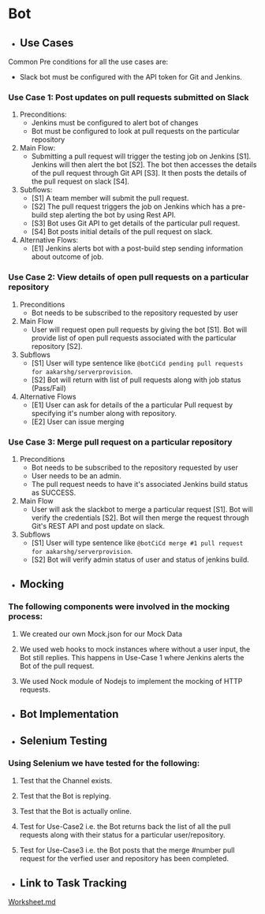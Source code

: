 # Bot

* ## Use Cases
Common Pre conditions for all the use cases are:
  * Slack bot must be configured with the API token for Git and Jenkins.
  
### Use Case 1: Post updates on pull requests submitted on Slack
1. Preconditions:
   * Jenkins must be configured to alert bot of changes
   * Bot must be configured to look at pull requests on the particular repository
2. Main Flow:
   * Submitting a pull request will trigger the testing job on Jenkins [S1]. Jenkins will then alert the bot [S2]. The bot then accesses the details of the pull request through Git API [S3]. It then posts the details of the pull request on slack [S4].
3. Subflows:
    * [S1] A team member will submit the pull request.
    * [S2] The pull request triggers the job on Jenkins which has a pre-build step alerting the bot by using Rest API.
    * [S3] Bot uses Git API to get details of the particular pull request.
    * [S4] Bot posts initial details of the pull request on slack.
4. Alternative Flows:
    * [E1] Jenkins alerts bot with a post-build step sending information about outcome of job.
    
### Use Case 2: View details of open pull requests on a particular repository

1. Preconditions
   * Bot needs to be subscribed to the repository requested by user
2. Main Flow
   * User will request open pull requests by giving the bot  [S1]. Bot will provide list of open pull requests associated with the particular repository [S2].
3. Subflows
   * [S1] User will type sentence like `@botCiCd pending pull requests for aakarshg/serverprovision`.
   * [S2] Bot will return with list of pull requests along with job status (Pass/Fail)
4. Alternative Flows
   * [E1] User can ask for details of the a particular Pull request by specifying it's number along with repository. 
   * [E2] User can issue merging 
    
### Use Case 3: Merge pull request on a particular repository

1. Preconditions
   * Bot needs to be subscribed to the repository requested by user
   * User needs to be an admin. 
   * The pull request needs to have it's associated Jenkins build status as SUCCESS. 
2. Main Flow
   * User will ask the slackbot to merge a particular request [S1]. Bot will verify the credentials [S2]. Bot will then merge the request through Git's REST API and post update on slack.
3. Subflows
   * [S1] User will type sentence like `@botCiCd merge #1 pull request for aakarshg/serverprovision`.
   * [S2] Bot will verify admin status of user and status of jenkins build.

* ## Mocking

### The following components were involved in the mocking process:

1. We created our own Mock.json for our Mock Data

2. We used web hooks to mock instances where without a user input, the Bot still replies. This happens in Use-Case 1 where Jenkins alerts the Bot of the pull request.

3. We used Nock module of Nodejs to implement the mocking of HTTP requests.

* ## Bot Implementation



* ## Selenium Testing

### Using Selenium we have tested for the following:

1. Test that the Channel exists.

2. Test that the Bot is replying.

3. Test that the Bot is actually online.

4. Test for Use-Case2 i.e. the Bot returns back the list of all the pull requests along with their status for a particular user/repository.

5. Test for Use-Case3 i.e. the Bot posts that the merge #number pull request for the verfied user and repository has been completed.


* ## Link to Task Tracking
[Worksheet.md](https://github.ncsu.edu/ssrivas8/CSC510Project/blob/master/WORKSHEET.md)

